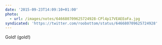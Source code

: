 ```yaml
---
date: '2015-09-23T14:09:10+01:00'
photo:
  - url: /images/notes/646680709625724928-CPl4p17VEAEEoFa.jpg
syndicated: 'https://twitter.com/roobottom/status/646680709625724928'
---
```

Gold! (gold!) 
